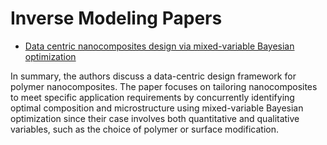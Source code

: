 # Inverse Modeling Papers

- [Data centric nanocomposites design via mixed-variable Bayesian optimization](https://pubs.rsc.org/en/content/articlelanding/2020/me/d0me00079e) 

In summary, the authors discuss a data-centric design framework for polymer nanocomposites. The paper focuses on tailoring nanocomposites to meet specific application requirements by concurrently identifying optimal composition and microstructure using mixed-variable Bayesian optimization since their case involves both quantitative and qualitative  variables,  such as the choice of polymer or surface modification.